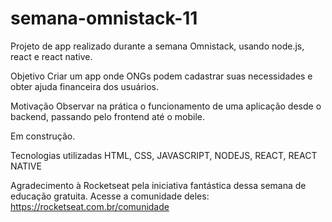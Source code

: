 # semana-omnistack-11
Projeto de app realizado durante a semana Omnistack, usando node.js, react e react native.  

Objetivo
Criar um app onde ONGs podem cadastrar suas necessidades e obter ajuda financeira dos usuários.

Motivação
Observar na prática o funcionamento de uma aplicação desde o backend, passando pelo frontend até o mobile. 

Em construção.

Tecnologias utilizadas
HTML, CSS, JAVASCRIPT, NODEJS, REACT, REACT NATIVE

Agradecimento à Rocketseat pela iniciativa fantástica dessa semana de educação gratuita. 
Acesse a comunidade deles: https://rocketseat.com.br/comunidade
